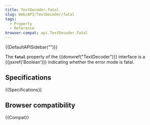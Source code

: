 ```yaml
---
title: TextDecoder.fatal
slug: Web/API/TextDecoder/fatal
tags:
  - Property
  - Reference
browser-compat: api.TextDecoder.fatal
---
```

{{DefaultAPISidebar("")}}

The **`fatal`** property of the {{domxref("TextDecoder")}} interface is a {{jsxref('Boolean')}} indicating whether the error mode is fatal.

## Specifications

{{Specifications}}

## Browser compatibility

{{Compat}}


